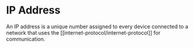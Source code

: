 # IP Address

An IP address is a unique number assigned to every device connected to a network that uses the [[internet-protocol/internet-protocol]] for communication.


